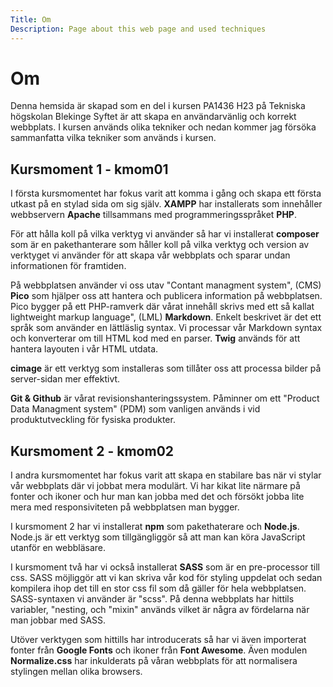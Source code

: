 ```yaml
---
Title: Om
Description: Page about this web page and used techniques
---
```


Om
==========================

<!--The source for this page is in `content/index.md`.-->

Denna hemsida är skapad som en del i kursen PA1436 H23 på Tekniska högskolan Blekinge Syftet är att skapa en användarvänlig och korrekt webbplats. I kursen används olika tekniker och nedan kommer jag försöka sammanfatta vilka tekniker som används i kursen. 

Kursmoment 1 - kmom01
----------------------

I första kursmomentet har fokus varit att komma i gång och skapa ett första utkast på en stylad sida om sig själv. <b>XAMPP</b> har installerats som innehåller webbservern <b>Apache</b> tillsammans med programmeringsspråket <b>PHP</b>.

För att hålla koll på vilka verktyg vi använder så har vi installerat <b>composer</b> som är en pakethanterare som håller koll på vilka verktyg och version av verktyget vi använder för att skapa vår webbplats och sparar undan informationen för framtiden.

På webbplatsen använder vi oss utav "Contant managment system", (CMS) <b>Pico</b> som hjälper oss att hantera och publicera information på webbplatsen. Pico bygger på ett PHP-ramverk där vårat innehåll skrivs med ett så kallat lightweight markup language", (LML) <b>Markdown</b>. Enkelt beskrivet är det ett språk som använder en lättläslig syntax. Vi processar vår Markdown syntax och konverterar om till HTML kod med en parser. <b>Twig</b> används för att hantera layouten i vår HTML utdata.

<b>cimage</b> är ett verktyg som installeras som tillåter oss att processa bilder på server-sidan mer effektivt.

<b>Git & Github</b> är vårat revisionshanteringssystem. Påminner om ett "Product Data Managment system" (PDM) som vanligen används i vid produktutveckling för fysiska produkter. 


Kursmoment 2 - kmom02
-----------------------
I andra kursmomentet har fokus varit att skapa en stabilare bas när vi stylar vår webbplats där vi jobbat mera modulärt. Vi har kikat lite närmare på fonter och ikoner och hur man kan jobba med det och försökt jobba lite mera med responsiviteten på webbplatsen man bygger. 

I kursmoment 2 har vi installerat <b>npm</b> som pakethaterare och <b>Node.js</b>. Node.js är ett verktyg som tillgängliggör så att man kan köra JavaScript utanför en webbläsare.

I kursmoment två har vi också installerat <b>SASS</b> som är en pre-processor till css. SASS möjliggör att vi kan skriva vår kod för styling uppdelat och sedan kompilera ihop det till en stor css fil som då gäller för hela webbplatsen. SASS-syntaxen vi använder är "scss". På denna webbplats har hittils variabler, "nesting, och "mixin" används vilket är några av fördelarna när man jobbar med SASS.

Utöver verktygen som hittills har introducerats så har vi även importerat fonter från <b>Google Fonts</b> och ikoner från <b>Font Awesome</b>. Även modulen <b>Normalize.css</b> har inkulderats på våran webbplats för att normalisera stylingen mellan olika browsers.

